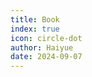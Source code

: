 ```yaml
---
title: Book
index: true
icon: circle-dot
author: Haiyue
date: 2024-09-07
---
```


<script setup lang="js">
import PinYin from "@Book";
import Timeline from "@Timeline"
</script>

<Timeline width="100px"/>
